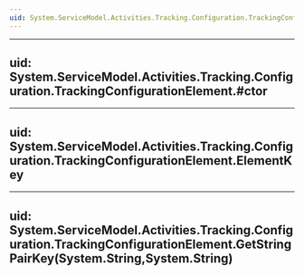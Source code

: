 ```yaml
---
uid: System.ServiceModel.Activities.Tracking.Configuration.TrackingConfigurationElement
---
```


---
uid: System.ServiceModel.Activities.Tracking.Configuration.TrackingConfigurationElement.#ctor
---

---
uid: System.ServiceModel.Activities.Tracking.Configuration.TrackingConfigurationElement.ElementKey
---

---
uid: System.ServiceModel.Activities.Tracking.Configuration.TrackingConfigurationElement.GetStringPairKey(System.String,System.String)
---
